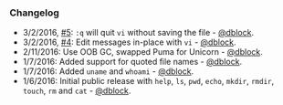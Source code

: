 ### Changelog

* 3/2/2016, [#5](https://github.com/slack-ruby/slack-shellbot/issues/5): `:q` will quit `vi` without saving the file - [@dblock](https://github.com/dblock).
* 3/2/2016, [#4](https://github.com/slack-ruby/slack-shellbot/issues/4): Edit messages in-place with `vi` - [@dblock](https://github.com/dblock).
* 2/11/2016: Use OOB GC, swapped Puma for Unicorn - [@dblock](https://github.com/dblock).
* 1/7/2016: Added support for quoted file names - [@dblock](https://github.com/dblock).
* 1/7/2016: Added `uname` and `whoami` - [@dblock](https://github.com/dblock).
* 1/6/2016: Initial public release with `help`, `ls`, `pwd`, `echo`, `mkdir`, `rmdir`, `touch`, `rm` and `cat` - [@dblock](https://github.com/dblock).
